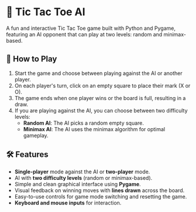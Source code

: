 # 🤖 Tic Tac Toe AI

A fun and interactive Tic Tac Toe game built with Python and Pygame, featuring an AI opponent that can play at two levels: random and minimax-based.

## 🚀 How to Play

1. Start the game and choose between playing against the AI or another player.
2. On each player's turn, click on an empty square to place their mark (X or O).
3. The game ends when one player wins or the board is full, resulting in a draw.
4. If you are playing against the AI, you can choose between two difficulty levels:
   - **Random AI**: The AI picks a random empty square.
   - **Minimax AI**: The AI uses the minimax algorithm for optimal gameplay.

## 🛠️ Features

- **Single-player** mode against the AI or **two-player** mode.
- AI with **two difficulty levels** (random or minimax-based).
- Simple and clean graphical interface using **Pygame**.
- Visual feedback on winning moves with **lines drawn** across the board.
- Easy-to-use controls for game mode switching and resetting the game.
- **Keyboard and mouse inputs** for interaction.
